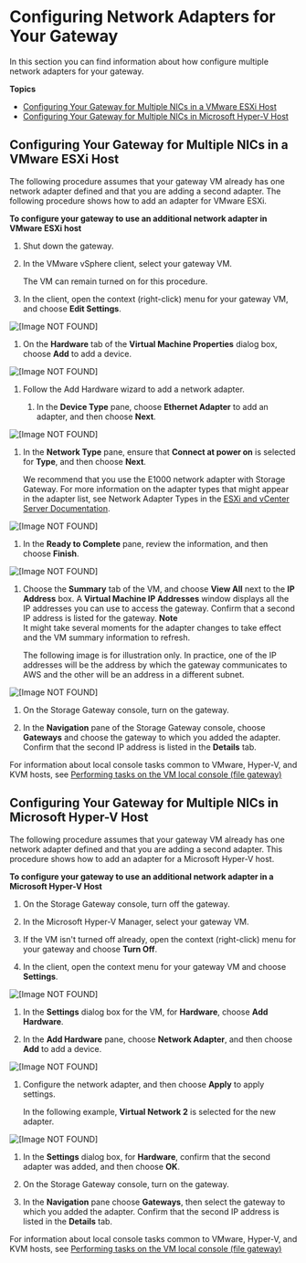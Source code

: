 # Configuring Network Adapters for Your Gateway<a name="configure-multi-nic"></a>

In this section you can find information about how configure multiple network adapters for your gateway\.

**Topics**
+ [Configuring Your Gateway for Multiple NICs in a VMware ESXi Host](#MaintenanceMultiNIC-vmaware)
+ [Configuring Your Gateway for Multiple NICs in Microsoft Hyper\-V Host](#MaintenanceMultiNIC-hyperv)

## Configuring Your Gateway for Multiple NICs in a VMware ESXi Host<a name="MaintenanceMultiNIC-vmaware"></a>

The following procedure assumes that your gateway VM already has one network adapter defined and that you are adding a second adapter\. The following procedure shows how to add an adapter for VMware ESXi\.

**To configure your gateway to use an additional network adapter in VMware ESXi host**

1. Shut down the gateway\.

1. In the VMware vSphere client, select your gateway VM\. 

   The VM can remain turned on for this procedure\.

1. In the client, open the context \(right\-click\) menu for your gateway VM, and choose **Edit Settings**\.

      
![\[Image NOT FOUND\]](http://docs.aws.amazon.com/filegateway/latest/filefsxw/images/GSProvisionStorageforAppliance_11.png)

1. On the **Hardware** tab of the **Virtual Machine Properties** dialog box, choose **Add** to add a device\. 

      
![\[Image NOT FOUND\]](http://docs.aws.amazon.com/filegateway/latest/filefsxw/images/GSProvisionStorageforAppliance_20.png)

1. Follow the Add Hardware wizard to add a network adapter\. 

   1. In the **Device Type** pane, choose **Ethernet Adapter** to add an adapter, and then choose **Next**\.

         
![\[Image NOT FOUND\]](http://docs.aws.amazon.com/filegateway/latest/filefsxw/images/GatewayProvisionAdapter_10.png)

   1. In the **Network Type** pane, ensure that **Connect at power on** is selected for **Type**, and then choose **Next**\.

      We recommend that you use the E1000 network adapter with Storage Gateway\. For more information on the adapter types that might appear in the adapter list, see Network Adapter Types in the [ESXi and vCenter Server Documentation](http://pubs.vmware.com/vsphere-50/index.jsp?topic=/com.vmware.vsphere.vm_admin.doc_50/GUID-AF9E24A8-2CFA-447B-AC83-35D563119667.html&resultof=%22VMXNET%22%20%22vmxnet%22)\.

         
![\[Image NOT FOUND\]](http://docs.aws.amazon.com/filegateway/latest/filefsxw//images/GatewayProvisionAdapter_15.png)

   1. In the **Ready to Complete** pane, review the information, and then choose **Finish**\.

         
![\[Image NOT FOUND\]](http://docs.aws.amazon.com/filegateway/latest/filefsxw/images/GatewayProvisionAdapter_20.png)

1. Choose the **Summary** tab of the VM, and choose **View All** next to the **IP Address** box\. A **Virtual Machine IP Addresses** window displays all the IP addresses you can use to access the gateway\. Confirm that a second IP address is listed for the gateway\.
**Note**  
It might take several moments for the adapter changes to take effect and the VM summary information to refresh\.

   The following image is for illustration only\. In practice, one of the IP addresses will be the address by which the gateway communicates to AWS and the other will be an address in a different subnet\. 

      
![\[Image NOT FOUND\]](http://docs.aws.amazon.com/filegateway/latest/filefsxw/images/GatewayProvisionAdapter_25.png)

1. On the Storage Gateway console, turn on the gateway\.

1. In the **Navigation** pane of the Storage Gateway console, choose **Gateways** and choose the gateway to which you added the adapter\. Confirm that the second IP address is listed in the **Details** tab\.

For information about local console tasks common to VMware, Hyper\-V, and KVM hosts, see [Performing tasks on the VM local console \(file gateway\)](manage-on-premises-fgw.md)

## Configuring Your Gateway for Multiple NICs in Microsoft Hyper\-V Host<a name="MaintenanceMultiNIC-hyperv"></a>

The following procedure assumes that your gateway VM already has one network adapter defined and that you are adding a second adapter\. This procedure shows how to add an adapter for a Microsoft Hyper\-V host\.

**To configure your gateway to use an additional network adapter in a Microsoft Hyper\-V Host**

1. On the Storage Gateway console, turn off the gateway\.

1. In the Microsoft Hyper\-V Manager, select your gateway VM\.

1. If the VM isn't turned off already, open the context \(right\-click\) menu for your gateway and choose **Turn Off**\.

1. In the client, open the context menu for your gateway VM and choose **Settings**\.

      
![\[Image NOT FOUND\]](http://docs.aws.amazon.com/filegateway/latest/filefsxw/images/hyperv-manager10.png)

1. In the **Settings** dialog box for the VM, for **Hardware**, choose **Add Hardware**\.

1. In the **Add Hardware** pane, choose **Network Adapter**, and then choose **Add** to add a device\. 

      
![\[Image NOT FOUND\]](http://docs.aws.amazon.com/filegateway/latest/filefsxw/../shared/images/hyperv-vm-settings15.png)

1. Configure the network adapter, and then choose **Apply** to apply settings\.

   In the following example, **Virtual Network 2** is selected for the new adapter\.

      
![\[Image NOT FOUND\]](http://docs.aws.amazon.com/filegateway/latest/filefsxw/images/hyperv-vm-settings16.png)

1. In the **Settings** dialog box, for **Hardware**, confirm that the second adapter was added, and then choose **OK**\.

1. On the Storage Gateway console, turn on the gateway\.

1. In the **Navigation** pane choose **Gateways**, then select the gateway to which you added the adapter\. Confirm that the second IP address is listed in the **Details** tab\.

For information about local console tasks common to VMware, Hyper\-V, and KVM hosts, see [Performing tasks on the VM local console \(file gateway\)](manage-on-premises-fgw.md)